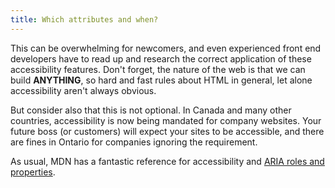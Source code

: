 ```yaml
---
title: Which attributes and when?
---
```


This can be overwhelming for newcomers, and even experienced front end developers have to read up and research the correct application of these accessibility features. Don't forget, the nature of the web is that we can build **ANYTHING**, so hard and fast rules about HTML in general, let alone accessibility aren't always obvious.

But consider also that this is not optional. In Canada and many other countries, accessibility is now being mandated for company websites. Your future boss (or customers) will expect your sites to be accessible, and there are fines in Ontario for companies ignoring the requirement.

As usual, MDN has a fantastic reference for accessibility and [ARIA roles and properties](https://developer.mozilla.org/en-US/docs/Web/Accessibility/ARIA).